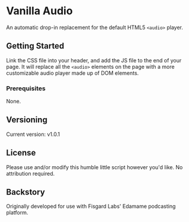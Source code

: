 # Vanilla Audio

An automatic drop-in replacement for the default HTML5 `<audio>` player.

## Getting Started

Link the CSS file into your header, and add the JS file to the end of your page.
It will replace all the `<audio>` elements on the page with a more customizable
audio player made up of DOM elements.

### Prerequisites

None.

## Versioning

Current version: v1.0.1

## License

Please use and/or modify this humble little script however you'd like.
No attribution required.

## Backstory

Originally developed for use with Fisgard Labs' Edamame podcasting platform.

